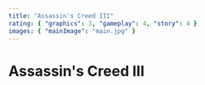 ```yaml
---
title: "Assassin's Creed III"
rating: { "graphics": 3, "gameplay": 4, "story": 4 }
images: { "mainImage": "main.jpg" }
---
```


# Assassin's Creed III

